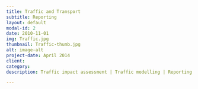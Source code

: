 ```yaml
---
title: Traffic and Transport
subtitle: Reporting
layout: default
modal-id: 2
date: 2010-11-01
img: Traffic.jpg
thumbnail: Traffic-thumb.jpg
alt: image-alt
project-date: April 2014
client: 
category: 
description: Traffic impact assessment | Traffic modelling | Reporting

---
```

